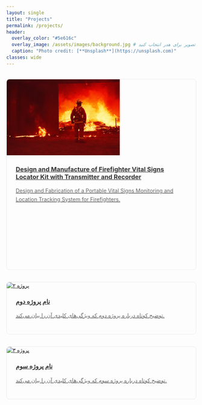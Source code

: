 ```yaml
---
layout: single
title: "Projects"
permalink: /projects/
header:
  overlay_color: "#5e616c"
  overlay_image: /assets/images/background.jpg # یک تصویر برای هدر انتخاب کنید
  caption: "Photo credit: [**Unsplash**](https://unsplash.com)"
classes: wide
---
```


<div class="projects-grid">
  
  <!-- پروژه ۱ -->
  <div class="project-card">
    <a href="/projects/project-1/">
      <img src="/assets/Projectsimages/FireMain.png" alt="Project1" class="project-image"      style="width: auto; height: 40%;">
      <div class="project-content">
        <h3 class="project-title">Design and Manufacture of Firefighter Vital Signs Locator Kit with Transmitter and Recorder</h3>
        <p class="project-description">Design and Fabrication of a Portable Vital Signs Monitoring and Location Tracking System for Firefighters.</p>
      </div>
    </a>
  </div>

  <!-- پروژه ۲ -->
  <div class="project-card">
    <a href="/projects/project-2/">
      <img src="/assets/images/project2-thumb.jpg" alt="پروژه ۲" class="project-image">
      <div class="project-content">
        <h3 class="project-title">نام پروژه دوم</h3>
        <p class="project-description">توضیح کوتاه درباره پروژه دوم که ویژگی‌های کلیدی آن را بیان می‌کند.</p>
      </div>
    </a>
  </div>

  <!-- پروژه ۳ -->
  <div class="project-card">
    <a href="/projects/project-3/">
      <img src="/assets/images/project3-thumb.jpg" alt="پروژه ۳" class="project-image">
      <div class="project-content">
        <h3 class="project-title">نام پروژه سوم</h3>
        <p class="project-description">توضیح کوتاه درباره پروژه سوم که ویژگی‌های کلیدی آن را بیان می‌کند.</p>
      </div>
    </a>
  </div>

</div>

<style>
.projects-grid {
  display: grid;
  grid-template-columns: repeat(auto-fill, minmax(300px, 1fr));
  gap: 2rem;
  margin-top: 2rem;
}

.project-card {
  border: 1px solid #eaeaea;
  border-radius: 8px;
  overflow: hidden;
  transition: transform 0.3s ease, box-shadow 0.3s ease;
}

.project-card:hover {
  transform: translateY(-5px);
  box-shadow: 0 10px 20px rgba(0,0,0,0.1);
}

.project-image {
  width: 100%;
  height: 200px;
  object-fit: cover;
}

.project-content {
  padding: 1.5rem;
}

.project-title {
  margin-top: 0;
  color: #333;
}

.project-description {
  color: #666;
  line-height: 1.6;
}
</style>